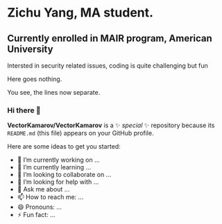 # Zichu Yang, MA student.
## Currently enrolled in MAIR program, American University

Intersted in security related issues, coding is quite challenging but fun

Here goes nothing.

You see, the lines now separate.


### Hi there 👋


**VectorKamarov/VectorKamarov** is a ✨ _special_ ✨ repository because its `README.md` (this file) appears on your GitHub profile.

Here are some ideas to get you started:

- 🔭 I’m currently working on ...
- 🌱 I’m currently learning ...
- 👯 I’m looking to collaborate on ...
- 🤔 I’m looking for help with ...
- 💬 Ask me about ...
- 📫 How to reach me: ...
- 😄 Pronouns: ...
- ⚡ Fun fact: ...

